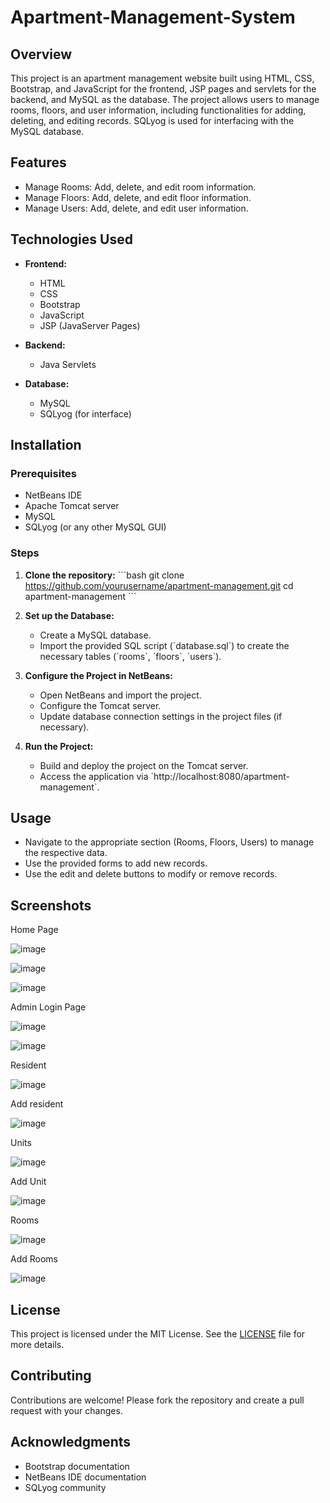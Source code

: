 # Apartment-Management-System



## Overview
This project is an apartment management website built using HTML, CSS, Bootstrap, and JavaScript for the frontend, JSP pages and servlets for the backend, and MySQL as the database. The project allows users to manage rooms, floors, and user information, including functionalities for adding, deleting, and editing records. SQLyog is used for interfacing with the MySQL database.

## Features
- Manage Rooms: Add, delete, and edit room information.
- Manage Floors: Add, delete, and edit floor information.
- Manage Users: Add, delete, and edit user information.

## Technologies Used
- **Frontend:**
  - HTML
  - CSS
  - Bootstrap
  - JavaScript
  - JSP (JavaServer Pages)

- **Backend:**
  - Java Servlets

- **Database:**
  - MySQL
  - SQLyog (for interface)

## Installation
### Prerequisites
- NetBeans IDE
- Apache Tomcat server
- MySQL
- SQLyog (or any other MySQL GUI)

### Steps
1. **Clone the repository:**
   \`\`\`bash
   git clone https://github.com/yourusername/apartment-management.git
   cd apartment-management
   \`\`\`

2. **Set up the Database:**
   - Create a MySQL database.
   - Import the provided SQL script (\`database.sql\`) to create the necessary tables (\`rooms\`, \`floors\`, \`users\`).

3. **Configure the Project in NetBeans:**
   - Open NetBeans and import the project.
   - Configure the Tomcat server.
   - Update database connection settings in the project files (if necessary).

4. **Run the Project:**
   - Build and deploy the project on the Tomcat server.
   - Access the application via \`http://localhost:8080/apartment-management\`.

## Usage
- Navigate to the appropriate section (Rooms, Floors, Users) to manage the respective data.
- Use the provided forms to add new records.
- Use the edit and delete buttons to modify or remove records.

## Screenshots
Home Page

![image](https://github.com/user-attachments/assets/7945fe21-b952-4de5-b533-f7896e94f18f)

![image](https://github.com/user-attachments/assets/5296f53a-71bb-4c5b-b40c-be573d77e124)

![image](https://github.com/user-attachments/assets/631b8bc4-9096-482c-b11e-c28a944db5c9)

Admin Login Page 

![image](https://github.com/user-attachments/assets/c05603f4-6d89-4503-b626-18576c4dfcd7)

![image](https://github.com/user-attachments/assets/7335ec51-69f9-4f6a-8bc2-4e50f99df586)

Resident

![image](https://github.com/user-attachments/assets/b99ca502-63df-4a09-9e40-4db12bbc2c1f)

Add resident 

![image](https://github.com/user-attachments/assets/5b51e37b-36b7-4539-a122-17c7be2f66e0)

Units

![image](https://github.com/user-attachments/assets/f5fdabdf-2cc0-4fab-857d-b58c5ad07895)

Add Unit

![image](https://github.com/user-attachments/assets/d49b07eb-fd76-4f15-8de9-a99987821fe8)

Rooms

![image](https://github.com/user-attachments/assets/dfc60b33-980d-40d3-a78d-8503dfe1c701)

Add Rooms

![image](https://github.com/user-attachments/assets/d8c7a043-f174-404c-9750-661bda7f8647)

## License
This project is licensed under the MIT License. See the [LICENSE](LICENSE) file for more details.

## Contributing
Contributions are welcome! Please fork the repository and create a pull request with your changes.

## Acknowledgments
- Bootstrap documentation
- NetBeans IDE documentation
- SQLyog community
